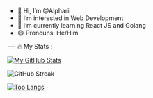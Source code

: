 - 👋 Hi, I’m @Alpharii
- 👀 I’m interested in Web Development
- 🌱 I’m currently learning React JS and Golang
- 😄 Pronouns: He/Him

--- 🔥 My Stats :

[![My GitHub Stats](https://github-readme-stats.vercel.app/api/?username=Alpharii&count_private=true&theme=tokyonight&showicons=true)]()

![GitHub Streak](https://github-readme-streak-stats.herokuapp.com/?user=Alpharii)

[![Top Langs](https://github-readme-stats.vercel.app/api/top-langs/?username=Alpharii&layout=compact&theme=vision-friendly-dark)](https://github.com/anuraghazra/github-readme-stats)

